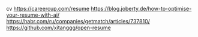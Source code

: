 cv https://careercup.com/resume
https://blog.joberty.de/how-to-optimise-your-resume-with-ai/
https://habr.com/ru/companies/getmatch/articles/737810/
https://github.com/xitanggg/open-resume